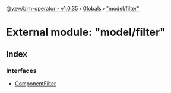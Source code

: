 [@yzw/bim-operator - v1.0.35](../README.md) › [Globals](../globals.md) › ["model/filter"](_model_filter_.md)

# External module: "model/filter"

## Index

### Interfaces

* [ComponentFilter](../interfaces/_model_filter_.componentfilter.md)
